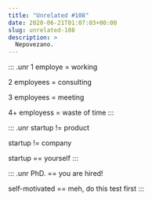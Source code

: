 ```yaml
---
title: "Unrelated #108"
date: 2020-06-21T01:07:03+00:00
slug: unrelated-108
description: >
  Nepovezano.
---
```


::: .unr
1 employe   = working

2 employees = consulting

3 employees = meeting

4+ employess = waste of time
:::

::: .unr
startup != product

startup != company

startup == yourself
:::

::: .unr
PhD.           == you are hired!

self-motivated == meh, do this test first
:::
